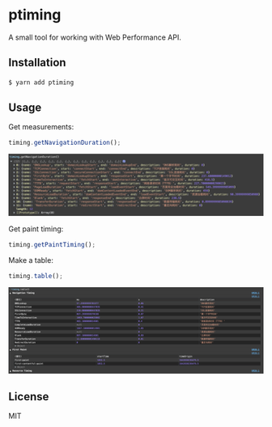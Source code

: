 # ptiming
A small tool for working with Web Performance API.

## Installation

```bash
$ yarn add ptiming
```

## Usage

Get measurements:

```javascript
timing.getNavigationDuration();
```

![](./snapshot-duration.png)

Get paint timing:

```javascript
timing.getPaintTiming();
```

Make a table:

```javascript
timing.table();
```

![](./snapshot-table.png)

## License

MIT